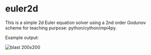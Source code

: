 euler2d
=======

This is a simple 2d Euler equation solver using a 2nd order Godunov scheme for teaching purpose: python/cython/mpi4py.

Example output:

![blast 200x200](https://github.com/pkestene/euler2d/blast_256x256.gif)
